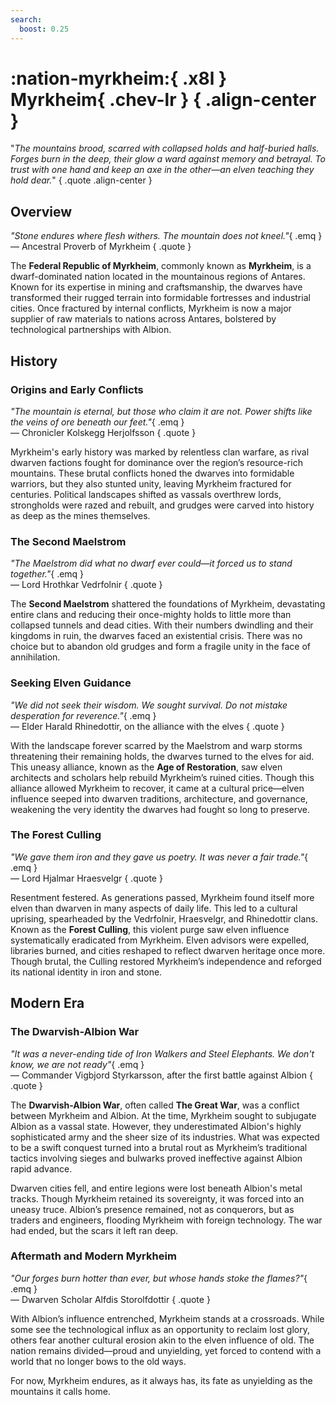 ```yaml
---
search:
  boost: 0.25
---
```


# **:nation-myrkheim:**{ .x8l } <br> **Myrkheim**{ .chev-lr } { .align-center }

"*The mountains brood, scarred with collapsed holds and half-buried halls. Forges burn in the deep, their glow a ward against memory and betrayal. To trust with one hand and keep an axe in the other—an elven teaching they hold dear.*"
{ .quote .align-center }

## Overview  

*"Stone endures where flesh withers. The mountain does not kneel."*{ .emq }  
— Ancestral Proverb of Myrkheim
{ .quote }

The **Federal Republic of Myrkheim**, commonly known as **Myrkheim**, is a dwarf-dominated nation located in the mountainous regions of Antares. Known for its expertise in mining and craftsmanship, the dwarves have transformed their rugged terrain into formidable fortresses and industrial cities. Once fractured by internal conflicts, Myrkheim is now a major supplier of raw materials to nations across Antares, bolstered by technological partnerships with Albion.

## History

### Origins and Early Conflicts

*"The mountain is eternal, but those who claim it are not. Power shifts like the veins of ore beneath our feet."*{ .emq }  
— Chronicler Kolskegg Herjolfsson
{ .quote }

Myrkheim's early history was marked by relentless clan warfare, as rival dwarven factions fought for dominance over the region’s resource-rich mountains. These brutal conflicts honed the dwarves into formidable warriors, but they also stunted unity, leaving Myrkheim fractured for centuries. Political landscapes shifted as vassals overthrew lords, strongholds were razed and rebuilt, and grudges were carved into history as deep as the mines themselves.

### The Second Maelstrom

*"The Maelstrom did what no dwarf ever could—it forced us to stand together."*{ .emq }  
— Lord Hrothkar Vedrfolnir
{ .quote }

The **Second Maelstrom** shattered the foundations of Myrkheim, devastating entire clans and reducing their once-mighty holds to little more than collapsed tunnels and dead cities. With their numbers dwindling and their kingdoms in ruin, the dwarves faced an existential crisis. There was no choice but to abandon old grudges and form a fragile unity in the face of annihilation.

### Seeking Elven Guidance

*"We did not seek their wisdom. We sought survival. Do not mistake desperation for reverence."*{ .emq }  
— Elder Harald Rhinedottir, on the alliance with the elves
{ .quote }

With the landscape forever scarred by the Maelstrom and warp storms threatening their remaining holds, the dwarves turned to the elves for aid. This uneasy alliance, known as the **Age of Restoration**, saw elven architects and scholars help rebuild Myrkheim’s ruined cities. Though this alliance allowed Myrkheim to recover, it came at a cultural price—elven influence seeped into dwarven traditions, architecture, and governance, weakening the very identity the dwarves had fought so long to preserve.

### The Forest Culling

*"We gave them iron and they gave us poetry. It was never a fair trade."*{ .emq }  
— Lord Hjalmar Hraesvelgr
{ .quote }

Resentment festered. As generations passed, Myrkheim found itself more elven than dwarven in many aspects of daily life. This led to a cultural uprising, spearheaded by the Vedrfolnir, Hraesvelgr, and Rhinedottir clans. Known as the **Forest Culling**, this violent purge saw elven influence systematically eradicated from Myrkheim. Elven advisors were expelled, libraries burned, and cities reshaped to reflect dwarven heritage once more. Though brutal, the Culling restored Myrkheim’s independence and reforged its national identity in iron and stone.

## Modern Era

### The Dwarvish-Albion War

*"It was a never-ending tide of Iron Walkers and Steel Elephants. We don't know, we are not ready"*{ .emq }  
— Commander Vigbjord Styrkarsson, after the first battle against Albion
{ .quote }

The **Dwarvish-Albion War**, often called **The Great War**, was a conflict between Myrkheim and Albion. At the time, Myrkheim sought to subjugate Albion as a vassal state. However, they underestimated Albion's highly sophisticated army and the sheer size of its industries. What was expected to be a swift conquest turned into a brutal rout as Myrkheim’s traditional tactics involving sieges and bulwarks proved ineffective against Albion rapid advance.

Dwarven cities fell, and entire legions were lost beneath Albion's metal tracks. Though Myrkheim retained its sovereignty, it was forced into an uneasy truce. Albion’s presence remained, not as conquerors, but as traders and engineers, flooding Myrkheim with foreign technology. The war had ended, but the scars it left ran deep.

### Aftermath and Modern Myrkheim

*"Our forges burn hotter than ever, but whose hands stoke the flames?"*{ .emq }  
— Dwarven Scholar Alfdis Storolfdottir
{ .quote }

With Albion’s influence entrenched, Myrkheim stands at a crossroads. While some see the technological influx as an opportunity to reclaim lost glory, others fear another cultural erosion akin to the elven influence of old. The nation remains divided—proud and unyielding, yet forced to contend with a world that no longer bows to the old ways.

For now, Myrkheim endures, as it always has, its fate as unyielding as the mountains it calls home.